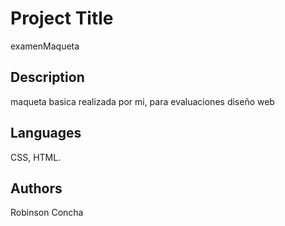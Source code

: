 # Project Title
examenMaqueta

## Description
maqueta basica realizada por mi, para evaluaciones diseño web

## Languages
CSS, HTML.

## Authors
Robinson Concha

